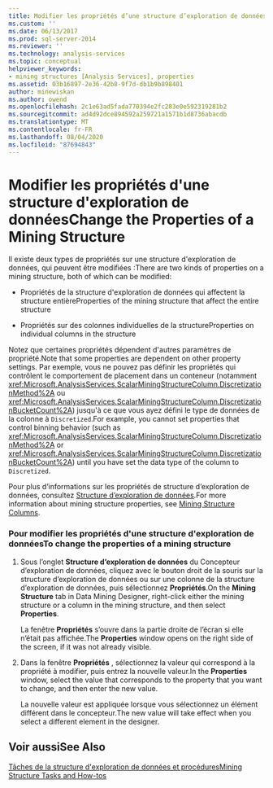 ```yaml
---
title: Modifier les propriétés d’une structure d’exploration de données | Microsoft Docs
ms.custom: ''
ms.date: 06/13/2017
ms.prod: sql-server-2014
ms.reviewer: ''
ms.technology: analysis-services
ms.topic: conceptual
helpviewer_keywords:
- mining structures [Analysis Services], properties
ms.assetid: 03b16897-2e36-42b8-9f7d-db1b9b898401
author: minewiskan
ms.author: owend
ms.openlocfilehash: 2c1e63ad5fada770394e2fc283e0e592319281b2
ms.sourcegitcommit: ad4d92dce894592a259721a1571b1d8736abacdb
ms.translationtype: MT
ms.contentlocale: fr-FR
ms.lasthandoff: 08/04/2020
ms.locfileid: "87694843"
---
```

# <a name="change-the-properties-of-a-mining-structure"></a><span data-ttu-id="32928-102">Modifier les propriétés d'une structure d'exploration de données</span><span class="sxs-lookup"><span data-stu-id="32928-102">Change the Properties of a Mining Structure</span></span>
  <span data-ttu-id="32928-103">Il existe deux types de propriétés sur une structure d'exploration de données, qui peuvent être modifiées :</span><span class="sxs-lookup"><span data-stu-id="32928-103">There are two kinds of properties on a mining structure, both of which can be modified:</span></span>  
  
-   <span data-ttu-id="32928-104">Propriétés de la structure d'exploration de données qui affectent la structure entière</span><span class="sxs-lookup"><span data-stu-id="32928-104">Properties of the mining structure that affect the entire structure</span></span>  
  
-   <span data-ttu-id="32928-105">Propriétés sur des colonnes individuelles de la structure</span><span class="sxs-lookup"><span data-stu-id="32928-105">Properties on individual columns in the structure</span></span>  
  
 <span data-ttu-id="32928-106">Notez que certaines propriétés dépendent d'autres paramètres de propriété.</span><span class="sxs-lookup"><span data-stu-id="32928-106">Note that some properties are dependent on other property settings.</span></span> <span data-ttu-id="32928-107">Par exemple, vous ne pouvez pas définir les propriétés qui contrôlent le comportement de placement dans un conteneur (notamment <xref:Microsoft.AnalysisServices.ScalarMiningStructureColumn.DiscretizationMethod%2A> ou <xref:Microsoft.AnalysisServices.ScalarMiningStructureColumn.DiscretizationBucketCount%2A>) jusqu'à ce que vous ayez défini le type de données de la colonne à `Discretized`.</span><span class="sxs-lookup"><span data-stu-id="32928-107">For example, you cannot set properties that control binning behavior (such as <xref:Microsoft.AnalysisServices.ScalarMiningStructureColumn.DiscretizationMethod%2A> or <xref:Microsoft.AnalysisServices.ScalarMiningStructureColumn.DiscretizationBucketCount%2A>) until you have set the data type of the column to `Discretized`.</span></span>  
  
 <span data-ttu-id="32928-108">Pour plus d’informations sur les propriétés de structure d’exploration de données, consultez [Structure d’exploration de données](mining-structure-columns.md).</span><span class="sxs-lookup"><span data-stu-id="32928-108">For more information about mining structure properties, see [Mining Structure Columns](mining-structure-columns.md).</span></span>  
  
### <a name="to-change-the-properties-of-a-mining-structure"></a><span data-ttu-id="32928-109">Pour modifier les propriétés d'une structure d'exploration de données</span><span class="sxs-lookup"><span data-stu-id="32928-109">To change the properties of a mining structure</span></span>  
  
1.  <span data-ttu-id="32928-110">Sous l’onglet **Structure d’exploration de données** du Concepteur d’exploration de données, cliquez avec le bouton droit de la souris sur la structure d’exploration de données ou sur une colonne de la structure d’exploration de données, puis sélectionnez **Propriétés**.</span><span class="sxs-lookup"><span data-stu-id="32928-110">On the **Mining Structure** tab in Data Mining Designer, right-click either the mining structure or a column in the mining structure, and then select **Properties**.</span></span>  
  
     <span data-ttu-id="32928-111">La fenêtre **Propriétés** s’ouvre dans la partie droite de l’écran si elle n’était pas affichée.</span><span class="sxs-lookup"><span data-stu-id="32928-111">The **Properties** window opens on the right side of the screen, if it was not already visible.</span></span>  
  
2.  <span data-ttu-id="32928-112">Dans la fenêtre **Propriétés** , sélectionnez la valeur qui correspond à la propriété à modifier, puis entrez la nouvelle valeur.</span><span class="sxs-lookup"><span data-stu-id="32928-112">In the **Properties** window, select the value that corresponds to the property that you want to change, and then enter the new value.</span></span>  
  
     <span data-ttu-id="32928-113">La nouvelle valeur est appliquée lorsque vous sélectionnez un élément différent dans le concepteur.</span><span class="sxs-lookup"><span data-stu-id="32928-113">The new value will take effect when you select a different element in the designer.</span></span>  
  
## <a name="see-also"></a><span data-ttu-id="32928-114">Voir aussi</span><span class="sxs-lookup"><span data-stu-id="32928-114">See Also</span></span>  
 [<span data-ttu-id="32928-115">Tâches de la structure d'exploration de données et procédures</span><span class="sxs-lookup"><span data-stu-id="32928-115">Mining Structure Tasks and How-tos</span></span>](mining-structure-tasks-and-how-tos.md)  
  
  

